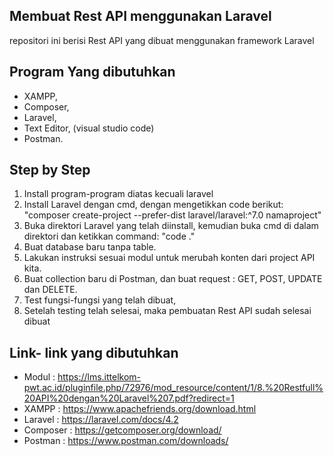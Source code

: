 ## Membuat Rest API menggunakan Laravel
repositori ini berisi Rest API yang dibuat menggunakan framework Laravel

## Program Yang dibutuhkan
-   XAMPP,
-   Composer,
-   Laravel,
-   Text Editor, (visual studio code)
-   Postman.

## Step by Step
1.  Install program-program diatas kecuali laravel
2.  Install Laravel dengan cmd, dengan mengetikkan code berikut: "composer create-project --prefer-dist laravel/laravel:^7.0 namaproject"
3.  Buka direktori Laravel yang telah diinstall, kemudian buka cmd di dalam direktori dan ketikkan command: "code ."
4.  Buat database baru tanpa table.
5.  Lakukan instruksi sesuai modul untuk merubah konten dari project API kita.
6.  Buat collection baru di Postman, dan buat request : GET, POST, UPDATE dan DELETE.
7.  Test fungsi-fungsi yang telah dibuat,
8.  Setelah testing telah selesai, maka pembuatan Rest API sudah selesai dibuat

## Link- link yang dibutuhkan
-   Modul       :   https://lms.ittelkom-pwt.ac.id/pluginfile.php/72976/mod_resource/content/1/8.%20Restfull%20API%20dengan%20Laravel%207.pdf?redirect=1
-   XAMPP       :   https://www.apachefriends.org/download.html
-   Laravel     :   https://laravel.com/docs/4.2
-   Composer    :   https://getcomposer.org/download/
-   Postman     :   https://www.postman.com/downloads/
